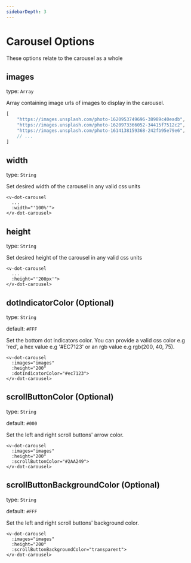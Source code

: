 ```yaml
---
sidebarDepth: 3
---
```


# Carousel Options

These options relate to the carousel as a whole

## images

type: `Array`

Array containing image urls of images to display in the carousel.
```javascript
[
    "https://images.unsplash.com/photo-1620953749696-38989c40eadb",
    "https://images.unsplash.com/photo-1620973366052-34415f7512c2",
    "https://images.unsplash.com/photo-1614138159368-242fb95e79e6",
    // ...
]
```

## width

type: `String`

Set desired width of the carousel in any valid css units
```vue
<v-dot-carousel
  ...
  :width="'100%'">
</v-dot-carousel>
```

## height

type: `String`

Set desired height of the carousel in any valid css units
```vue
<v-dot-carousel
  ...
  :height="'200px'">
</v-dot-carousel>
```

## dotIndicatorColor (Optional)

type: `String`

default: `#FFF`

Set the bottom dot indicators color. You can provide a valid css color e.g 'red', a hex value e.g '#EC7123' or an rgb value e.g rgb(200, 40, 75).
```vue
<v-dot-carousel
  :images="images"
  :height="200"
  :dotIndicatorColor="#ec7123">
</v-dot-carousel>
```

## scrollButtonColor (Optional)

type: `String`

default: `#000`

Set the left and right scroll buttons' arrow color.
```vue
<v-dot-carousel
  :images="images"
  :height="200"
  :scrollButtonColor="#2AA249">
</v-dot-carousel>
```

## scrollButtonBackgroundColor (Optional)

type: `String`

default: `#FFF`

Set the left and right scroll buttons' background color.
```vue
<v-dot-carousel
  :images="images"
  :height="200"
  :scrollButtonBackgroundColor="transparent">
</v-dot-carousel>
```
